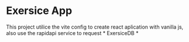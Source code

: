 # Exersice App

This project utilice the vite config to create react aplication with vanilla js, also use the rapidapi service to request * ExersiceDB *